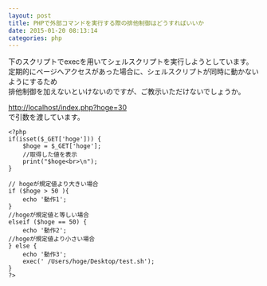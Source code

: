```yaml
---
layout: post
title: PHPで外部コマンドを実行する際の排他制御はどうすればいいか
date: 2015-01-20 08:13:14
categories: php
---
```

<p>下のスクリプトでexecを用いてシェルスクリプトを実行しようとしています。<br>
定期的にページへアクセスがあった場合に、シェルスクリプトが同時に動かないようにするため<br>
排他制御を加えないといけないのですが、ご教示いただけないでしょうか。</p>

<p><a href="http://localhost/index.php?hoge=30" rel="nofollow">http://localhost/index.php?hoge=30</a><br>
で引数を渡しています。</p>

<pre class="lang-php prettyprint-override"><code>&lt;?php
if(isset($_GET['hoge'])) {
    $hoge = $_GET['hoge'];
    //取得した値を表示
    print("$hoge&lt;br&gt;\n");
}

// hogeが規定値より大きい場合  
if ($hoge &gt; 50 ){
    echo '動作1';
}        
//hogeが規定値と等しい場合 
elseif ($hoge == 50) {
    echo '動作2';
//hogeが規定値より小さい場合
} else {
    echo '動作3';
    exec(' /Users/hoge/Desktop/test.sh');
}
?&gt;
</code></pre>
